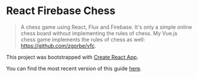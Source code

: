 # React Firebase Chess

> A chess game using React, Flux and Firebase. It's only a simple online chess board without implementing the rules of chess. My Vue.js chess game implements the rules of chess as well: https://github.com/zgorbe/vfc.

This project was bootstrapped with [Create React App](https://github.com/facebookincubator/create-react-app).

You can find the most recent version of this guide [here](https://github.com/facebookincubator/create-react-app/blob/master/packages/react-scripts/template/README.md).